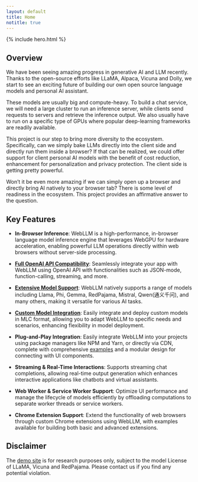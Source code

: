 ```yaml
---
layout: default
title: Home
notitle: true
---
```


{% include hero.html %}

## Overview

We have been seeing amazing progress in generative AI and LLM recently. Thanks to the open-source efforts like LLaMA, Alpaca, Vicuna and Dolly, we start to see an exciting future of building our own open source language models and personal AI assistant.

These models are usually big and compute-heavy. To build a chat service, we will need a large cluster to run an inference server, while clients send requests to servers and retrieve the inference output. We also usually have to run on a specific type of GPUs where popular deep-learning frameworks are readily available.

This project is our step to bring more diversity to the ecosystem. Specifically, can we simply bake LLMs directly into the client side and directly run them inside a browser? If that can be realized, we could offer support for client personal AI models with the benefit of cost reduction, enhancement for personalization and privacy protection. The client side is getting pretty powerful.

Won’t it be even more amazing if we can simply open up a browser and directly bring AI natively to your browser tab? There is some level of readiness in the ecosystem. This project provides an affirmative answer to the question.

## Key Features
- **In-Browser Inference**: WebLLM is a high-performance, in-browser language model inference engine that leverages WebGPU for hardware acceleration, enabling powerful LLM operations directly within web browsers without server-side processing.

- [**Full OpenAI API Compatibility**](https://github.com/mlc-ai/web-llm?tab=readme-ov-file#full-openai-compatibility): Seamlessly integrate your app with WebLLM using OpenAI API with functionalities such as JSON-mode, function-calling, streaming, and more.

- [**Extensive Model Support**](https://github.com/mlc-ai/web-llm?tab=readme-ov-file#built-in-models): WebLLM natively supports a range of models including Llama, Phi, Gemma, RedPajama, Mistral, Qwen(通义千问), and many others, making it versatile for various AI tasks.

- [**Custom Model Integration**](https://github.com/mlc-ai/web-llm?tab=readme-ov-file#custom-models): Easily integrate and deploy custom models in MLC format, allowing you to adapt WebLLM to specific needs and scenarios, enhancing flexibility in model deployment.

- **Plug-and-Play Integration**: Easily integrate WebLLM into your projects using package managers like NPM and Yarn, or directly via CDN, complete with comprehensive [examples](https://github.com/mlc-ai/web-llm/tree/main/examples) and a modular design for connecting with UI components.

- **Streaming & Real-Time Interactions**: Supports streaming chat completions, allowing real-time output generation which enhances interactive applications like chatbots and virtual assistants.

- **Web Worker & Service Worker Support**: Optimize UI performance and manage the lifecycle of models efficiently by offloading computations to separate worker threads or service workers.

- **Chrome Extension Support**: Extend the functionality of web browsers through custom Chrome extensions using WebLLM, with examples available for building both basic and advanced extensions.

## Disclaimer

The [demo site](https://chat.webllm.ai) is for research purposes only, subject to the model License of LLaMA, Vicuna and RedPajama. Please contact us if you find any potential violation.
